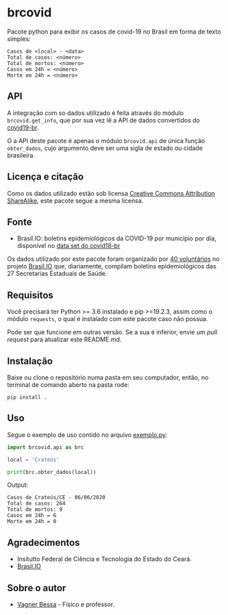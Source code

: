 ﻿# brcovid

Pacote python para exibir os casos de covid-19 no Brasil em forma de texto simples:

 ~~~terminal
Casos de <local> - <data>
Total de casos: <número>
Total de mortos: <número>
Casos em 24h = <número>
Morte em 24h = <número>
~~~

## API

A integração com so dados utilizado é feita através do módulo ```brcovid.get_info```, que por sua vez lê a API de dados convertidos do [covid19-br](https://github.com/turicas/covid19-br).

O a API deste pacote é apenas o módulo ```brcovid.api``` de única função ```obter_dados```, cujo argumento deve ser uma sigla de estado ou cidade brasileira.

## Licença e citação

Como os dados utilizado estão sob licensa [Creative Commons Attribution ShareAlike](https://creativecommons.org/licenses/by-sa/4.0/), este pacote segue a mesma licensa.

## Fonte

- Brasil.IO: boletins epidemiológicos da COVID-19 por município por dia, disponível no [data set do covid18-br](https://brasil.io/dataset/covid19/)

Os dados utilizado por este pacote foram organizado por [40 voluntários](https://brasil.io/covid19/voluntarios/) no projeto [Brasil.IO](https://brasil.io/covid19/) que, diariamente, compilam boletins epidemiológicos das 27 Secretarias Estaduais de Saúde.

## Requisitos

Você precisará ter Python >= 3.6 instalado e pip >=19.2.3, assim como o módulo ```requests```, o qual é instalado com este pacote caso não possua.

Pode ser que funcione em outras versão. Se a sua é inferior, envie um *pull request* para atualizar este README.md.

## Instalação

Baixe ou clone o repositório numa pasta em seu computador, então, no terminal de comando aberto na pasta rode:

~~~temrinal
pip install .
~~~

## Uso

Segue o exemplo de uso contido no arquivo [exemplo.py](https://github.com/bessavagner/brcovid/blob/master/exemplo.py):

~~~python
import brcovid.api as brc

local = 'Crateús'

print(brc.obter_dados(local))
~~~

Output:

~~~terminal
Casos de Crateús/CE - 06/06/2020
Total de casos: 264
Total de mortos: 9
Casos em 24h = 6
Morte em 24h = 0
~~~

## Agradecimentos

- Insitutto Federal de Ciência e Tecnologia do Estado do Ceará.
- [Brasil.IO](https://brasil.io/)

## Sobre o autor

- [Vagner Bessa](https://github.com/bessavagner/) - Físico e professor.
